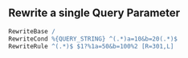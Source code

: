 ## Rewrite a single Query Parameter

```apache
RewriteBase /
RewriteCond %{QUERY_STRING} ^(.*)a=10&b=20(.*)$
RewriteRule ^(.*)$ $1?%1a=50&b=100%2 [R=301,L]
```
